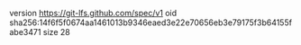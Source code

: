 version https://git-lfs.github.com/spec/v1
oid sha256:14f6f5f0674aa1461013b9346eaed3e22e70656eb3e79175f3b64155fabe3471
size 28
